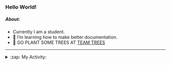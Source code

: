 ### Hello World!

##### About:
- Currently I am a student.
- 🌱 I’m learning how to make better documentation.
- 🌱 GO PLANT SOME TREES AT [TEAM TREES](https://teamtrees.org/)

---
<details>
  <summary>:zap: My Activity:</summary>
  
<!--START_SECTION:waka-->
![Code Time](http://img.shields.io/badge/Code%20Time-1%2C208%20hrs%2038%20mins-blue)

**I'm a Night 🦉** 

```text
🌞 Morning                1906 commits        ███░░░░░░░░░░░░░░░░░░░░░░   10.10 % 
🌆 Daytime                6403 commits        ████████░░░░░░░░░░░░░░░░░   33.93 % 
🌃 Evening                5395 commits        ███████░░░░░░░░░░░░░░░░░░   28.59 % 
🌙 Night                  5168 commits        ███████░░░░░░░░░░░░░░░░░░   27.38 % 
```
📅 **I'm Most Productive on Wednesday** 

```text
Monday                   2646 commits        ████░░░░░░░░░░░░░░░░░░░░░   14.02 % 
Tuesday                  2586 commits        ███░░░░░░░░░░░░░░░░░░░░░░   13.70 % 
Wednesday                4427 commits        ██████░░░░░░░░░░░░░░░░░░░   23.46 % 
Thursday                 2439 commits        ███░░░░░░░░░░░░░░░░░░░░░░   12.92 % 
Friday                   1982 commits        ███░░░░░░░░░░░░░░░░░░░░░░   10.50 % 
Saturday                 1638 commits        ██░░░░░░░░░░░░░░░░░░░░░░░   08.68 % 
Sunday                   3154 commits        ████░░░░░░░░░░░░░░░░░░░░░   16.71 % 
```


📊 **This Week I Spent My Time On** 

```text
🔥 Editors: 
VS Code                  3 hrs 13 mins       █████████████████████████   100.00 % 

🐱‍💻 Projects: 
weLoveHacktoberfest      1 hr 23 mins        ███████████░░░░░░░░░░░░░░   43.36 % 
py-series                47 mins             ██████░░░░░░░░░░░░░░░░░░░   24.73 % 
giveth-dapps-v2          40 mins             █████░░░░░░░░░░░░░░░░░░░░   20.80 % 
givbacks-admin           12 mins             ██░░░░░░░░░░░░░░░░░░░░░░░   06.60 % 
file-utils               8 mins              █░░░░░░░░░░░░░░░░░░░░░░░░   04.18 % 
```


 Last Updated on 27/09/2023 14:10:57 UTC
<!--END_SECTION:waka-->
</details>

